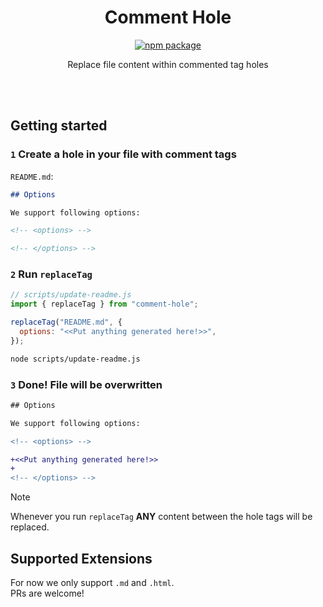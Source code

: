 <h1 align="center">Comment Hole</h1>

<p align="center">
  <a href="https://npmjs.com/package/comment-hole">
    <img src="https://img.shields.io/npm/v/comment-hole.svg" alt="npm package">
  </a>
</p>

<p align="center">Replace file content within commented tag holes</p>

<br>
<br>

## Getting started

### `1` Create a hole in your file with comment tags

`README.md`:

```md
## Options

We support following options:

<!-- <options> -->

<!-- </options> -->
```

### `2` Run `replaceTag`

```js
// scripts/update-readme.js
import { replaceTag } from "comment-hole";

replaceTag("README.md", {
  options: "<<Put anything generated here!>>",
});
```

```sh
node scripts/update-readme.js
```

### `3` Done! File will be overwritten

```diff
## Options

We support following options:

<!-- <options> -->

+<<Put anything generated here!>>
+
<!-- </options> -->
```

> [!NOTE]
> Whenever you run `replaceTag` **ANY** content between the hole tags will be replaced.

## Supported Extensions

For now we only support `.md` and `.html`.  
PRs are welcome!
